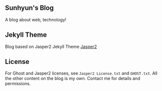 ## Sunhyun's Blog

A blog about web, technology!


## Jekyll Theme
Blog based on Jasper2 Jekyll Theme
[Jasper2](https://jekyller.github.io/jasper2)

## License
For Ghost and Jasper2 licenses, see `Jasper2 License.txt` and `GHOST.txt`. All the other content on the blog is my own. Contact me for details and permissions.
